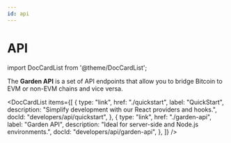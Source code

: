 ```yaml
---
id: api
---
```


# API

import DocCardList from '@theme/DocCardList';

The **Garden API** is a set of API endpoints that allow you to bridge Bitcoin to EVM or non-EVM chains and vice versa.

<DocCardList
items={[
{
type: "link",
href: "./quickstart",
label: "QuickStart",
description: "Simplify development with our React providers and hooks.",
docId: "developers/api/quickstart",
},
{
type: "link",
href: "./garden-api",
label: "Garden API",
description: "Ideal for server-side and Node.js environments.",
docId: "developers/api/garden-api",
},
]}
/>
